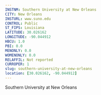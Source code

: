 ```yaml
---
INSTNM: Southern University at New Orleans
CITY: New Orleans
INSTURL: www.suno.edu
CONTROL: Public
ST_FIPS: Louisiana
LATITUDE: 30.026162
LONGITUDE: -90.044912
HBCU: 1.0
PBI: 0.0
MENONLY: 0.0
WOMENONLY: 0.0
RELAFFIL: Not reported
CURROPER: 1
slug: southern-university-at-new-orleans
location: [30.026162, -90.044912]
---
```

Southern University at New Orleans